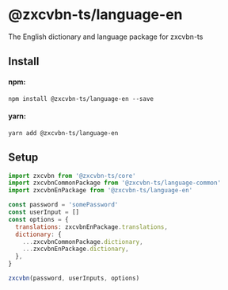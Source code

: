 # @zxcvbn-ts/language-en

The English dictionary and language package for zxcvbn-ts

## Install

#### npm:

`npm install @zxcvbn-ts/language-en --save`

#### yarn:

`yarn add @zxcvbn-ts/language-en`

## Setup

```js
import zxcvbn from '@zxcvbn-ts/core'
import zxcvbnCommonPackage from '@zxcvbn-ts/language-common'
import zxcvbnEnPackage from '@zxcvbn-ts/language-en'

const password = 'somePassword'
const userInput = []
const options = {
  translations: zxcvbnEnPackage.translations,
  dictionary: {
    ...zxcvbnCommonPackage.dictionary,
    ...zxcvbnEnPackage.dictionary,
  },
}

zxcvbn(password, userInputs, options)
```

